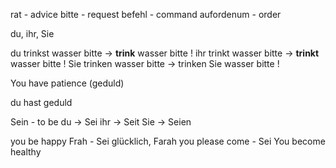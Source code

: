 rat - advice
bitte - request
befehl - command
aufordenum - order

du, ihr, Sie

du trinkst wasser bitte -> **trink** wasser bitte !
ihr trinkt wasser bitte -> **trinkt** wasser bitte !
Sie trinken wasser bitte -> trinken Sie wasser bitte !

You have patience (geduld)

du hast geduld


Sein - to be
du -> Sei
ihr -> Seit
Sie -> Seien

you be happy Frah - Sei glücklich, Farah
you please come - Sei
You become healthy


